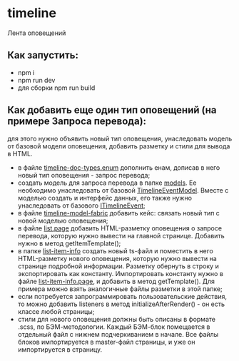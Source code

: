 # timeline
Лента оповещений

## Как запустить:
- npm i
- npm run dev
- для сборки npm run build

## Как добавить еще один тип оповещений (на примере Запроса перевода):
для этого нужно объявить новый тип оповещения, унаследовать модель от базовой модели оповещения, добавить разметку и стили для вывода в HTML.
- в файле <a href="https://github.com/arseniyasokolov/timeline/blob/master/src/app/data/base/timeline-doc-types.enum.ts">timeline-doc-types.enum</a> дополнить енам, дописав в него новый тип оповещения - запрос перевода;
- создать модель для запроса перевода в папке <a href="https://github.com/arseniyasokolov/timeline/tree/master/src/app/data/models">models</a>. Ее необходимо унаследовать от базовой <a href="https://github.com/arseniyasokolov/timeline/blob/master/src/app/data/base/timeline-event.model.ts">TimelineEventModel</a>. Вместе с моделью создать и интерфейс данных, его также нужно унаследовать от базового <a href="https://github.com/arseniyasokolov/timeline/blob/master/src/app/data/base/timeline-event.model.ts">ITimelineEvent</a>;
- в файле <a href="https://github.com/arseniyasokolov/timeline/blob/master/src/app/data/base/timeline-model-fabric.ts">timeline-model-fabric</a> добавить кейс: связать новый тип c новой моделью оповещения;
- в файле <a href="https://github.com/arseniyasokolov/timeline/blob/master/src/app/pages/list/list.page.ts">list.page</a> добавить HTML-разметку оповещения о запросе перевода, которую нужно вывести на главной странице. Добавить нужно в метод getItemTemplate();
- в папке <a href="https://github.com/arseniyasokolov/timeline/tree/master/src/app/pages/list-item-info">list-item-info</a> создать новый ts-файл и поместить в него HTML-разметку нового оповещения, которую нужно вывести на странице подробной информации. Разметку обернуть в строку и экспортировать как константу. Импортировать константу нужно в файле <a href="https://github.com/arseniyasokolov/timeline/blob/master/src/app/pages/list-item-info/list-item-info.page.ts">list-item-info.page</a>, и добавить в метод getTemplate(). Для примера можно взять аналогичные файлы разметки в этой папке;
- если потребуется запрограммировать пользовательские действия, то можно добавить listeners в метод initializeAfterRender() - он есть классе любой страницы;
- стили для нового оповещения должны быть описаны в формате .scss, по БЭМ-методологии. Каждый БЭМ-блок помещается в отдельный файл с нижнем подчеркиванием в начале. Все файлы блоков импортируется в master-файл страницы, и уже он импортируется в страницу.
